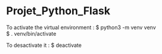 # Projet_Python_Flask

To activate the virtual environment :
$ python3 -m venv venv	
$ . venv/bin/activate	

To desactivate it :
$ deactivate 
